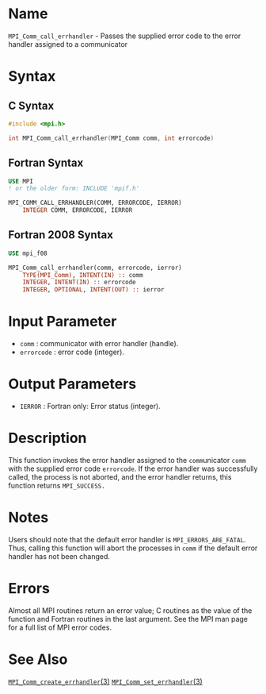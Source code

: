 # Name

`MPI_Comm_call_errhandler` - Passes the supplied error code to the
error handler assigned to a communicator

# Syntax

## C Syntax

```c
#include <mpi.h>

int MPI_Comm_call_errhandler(MPI_Comm comm, int errorcode)
```

## Fortran Syntax

```fortran
USE MPI
! or the older form: INCLUDE 'mpif.h'

MPI_COMM_CALL_ERRHANDLER(COMM, ERRORCODE, IERROR)
    INTEGER	COMM, ERRORCODE, IERROR
```

## Fortran 2008 Syntax

```fortran
USE mpi_f08

MPI_Comm_call_errhandler(comm, errorcode, ierror)
    TYPE(MPI_Comm), INTENT(IN) :: comm
    INTEGER, INTENT(IN) :: errorcode
    INTEGER, OPTIONAL, INTENT(OUT) :: ierror
```


# Input Parameter

* `comm` : communicator with error handler (handle).
* `errorcode` : error code (integer).

# Output Parameters

* `IERROR` : Fortran only: Error status (integer).

# Description

This function invokes the error handler assigned to the `comm`unicator
`comm` with the supplied error code `errorcode`. If the error handler
was successfully called, the process is not aborted, and the error
handler returns, this function returns `MPI_SUCCESS.`

# Notes

Users should note that the default error handler is
`MPI_ERRORS_ARE_FATAL`. Thus, calling this function will abort the
processes in `comm` if the default error handler has not been changed.

# Errors

Almost all MPI routines return an error value; C routines as the value
of the function and Fortran routines in the last argument.
See the MPI man page for a full list of MPI error codes.

# See Also

[`MPI_Comm_create_errhandler`(3)](MPI_Comm_create_errhandler.html)
[`MPI_Comm_set_errhandler`(3)](MPI_Comm_set_errhandler.html)
